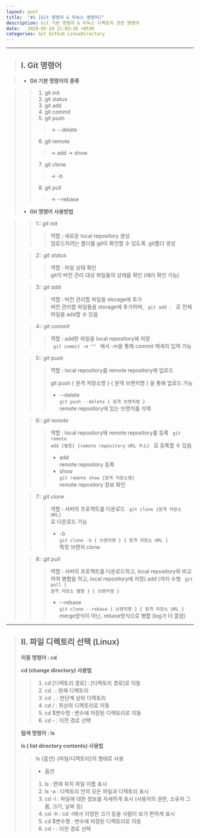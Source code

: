 ```yaml
---
layout: post
title:  "#1 [Git 명령어 & 리눅스 명령어]"
description: Git 기본 명령어 & 리눅스 디렉토리 관련 명령어
date:   2020-05-24 21:03:36 +0530
categories: Git Github LinuxDirectory
---
```


* * * 

> ## I. Git 명령어
   
> + **Git 기본 명령어의 종류**

>   > 1. git init
>   > 2. git status
>   > 3. git add
>   > 4. git commit
>   > 5. git push 
>   >   > -> --delete
>   > 6. git remote 
>   >   > -> add
>   >   > -> show
>   > 7. git clone 
>   >   > -> -b
>   > 8. git pull 
>   >   > -> --rebase
>   
>   
> + **Git 명령어 사용방법**

>   > 1:: _git init_ 
>   >   > 역할 : 새로운 local repository 생성      
>   >   > 업로드하려는 폴더를 git이 확인할 수 있도록 .git폴더 생성
>   
>   > 2:: _git status_ 
>   >   > 역할 : 파일 상태 확인     
>   >   > git이 버전 관리 대상 파일들의 상태를 확인 (에러 확인 가능)
>   
>   > 3:: _git add_ 
>   >   > 역할 : 버전 관리할 파일을 storage에 추가    
>   >   > 버전 관리할 파일들을 storage에 추가하며, <code>
>   >   > git add .
>   >   > </code> 로 전체 파일을 add할 수 있음
>   
>   > 4:: _git commit_ 
>   >   > 역할 : add한 파일을 local repository에 저장     
>   >   > <code>
>   >   > git commit -m ""
>   >   > </code> 에서 -m을 통해 commit 메세지 입력 가능
>   
>   > 5:: _git push_ 
>   >   > 역할 : local repository를 remote repository에 업로드     
>   >   > 
>   >   >  git push { 원격 저장소명 } { 원격 브랜치명 }
>   >   > </code> 을 통해 업로드 가능   
>   >   > - --delete   
>   >   > <code>git push --delete { 원격 브랜치명 }</code>   
>   >   > remote repository에 있는 브랜치를 삭제
>   
>   > 6:: _git remote_ 
>   >   > 역할 : local repository에 remote repository를 등록 
>   >   > <code>
>   >   > git remote add {별칭} {remote repository URL 주소}
>   >   > </code> 로 등록할 수 있음
>   >   > - add   
>   >   > remote repository 등록   
>   >   > - show   
>   >   > <code>git remote show {원격 저장소명}</code>   
>   >   > remote repository 정보 확인
>   
>   > 7:: _git clone_ 
>   >   > 역할 : 서버의 프로젝트를 다운로드
>   >   > <code>
>   >   > git clone {원격 저장소 URL}
>   >   > </code>로 다운로드 가능
>   >   > - -b  
>   >   > <code>git clone -b { 브랜치명 } { 원격 저장소 URL }</code>   
>   >   > 특정 브랜치 clone
>   
>   > 8:: _git pull_ 
>   >   > 역할 : 서버의 프로젝트를 다운로드하고, local repository와 비교하여 병합을 하고, local repository에 저장( add )까지 수행
>   >   > <code>
>   >   > git pull { 원격 저장소 별명 } { 브랜치명 }
>   >   > </code>
>   >   > - --rebase  
>   >   > <code>git clone --rebase { 브랜치명 } { 원격 저장소 URL }</code>   
>   >   > merge방식이 아닌, rebase방식으로 병합 (log가 더 깔끔)
>   
* * *
>   
> ## II. 파일 디렉토리 선택 (Linux)
>     
> **이동 명령어 : cd**
>
> **cd (change directory) 사용법**
>   > 1. cd [디렉토리 경로] : [디렉토리 경로]로 이동
>   > 2. cd .              : 현재 디랙토리
>   > 3. cd ..             : 한단계 상위 디렉토리
>   > 4. cd /              : 최상위 디렉토리로 이동
>   > 5. cd $변수명         : 변수에 저장된 디렉토리로 이동
>   > 6. cd -              : 이전 경로 선택
>   
>   
> **탐색 명령어 : ls**
>
> **ls ( list directory contents) 사용법**
>   > ls {옵션} {파일/디렉토리}의 형태로 사용   
>
>   > - 옵션
>   > 1. ls           : 현재 위치 파일 이름 표시
>   > 2. ls -a        : 디렉토리 안의 모든 파일과 디렉토리 표시
>   > 3. cd -l        : 파일에 대한 정보를 자세하게 표시 (사용자의 권한, 소유자 그룹, 크기, 날짜 등)
>   > 4. cd -h        : cd -l에서 지정한 크기 등을 사람이 보기 편하게 표시
>   > 5. cd $변수명    : 변수에 저장된 디렉토리로 이동
>   > 6. cd -         : 이전 경로 선택